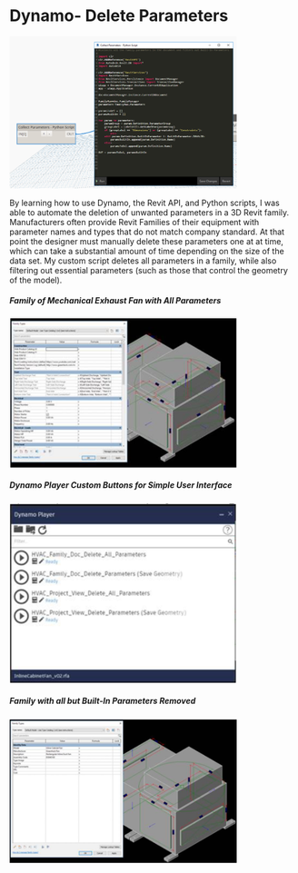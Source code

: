# Dynamo- Delete Parameters

<img src="images/Family_Doc_Delete_Parameter (Save Geometry) - Collect Parameter Python.PNG" width="400" >

By learning how to use Dynamo, the Revit API, and Python scripts, I was able to automate the deletion of unwanted parameters in a 3D Revit family. Manufacturers often provide Revit Families of their equipment with parameter names and types that do not match company standard. At that point the designer must manually delete these parameters one at at time, which can take a substantial amount of time depending on the size of the data set. My custom script deletes all parameters in a family, while also filtering out essential parameters (such as those that control the geometry of the model).

##### Family of Mechanical Exhaust Fan with All Parameters
<img src="images/family-all-parameters.png" width="400" >
<br />

##### Dynamo Player Custom Buttons for Simple User Interface
<img src="images/dynamo-player.png" width="400" >

##### Family with all but Built-In Parameters Removed
<img src="images/family-parameters-deleted.png" width="400" >

